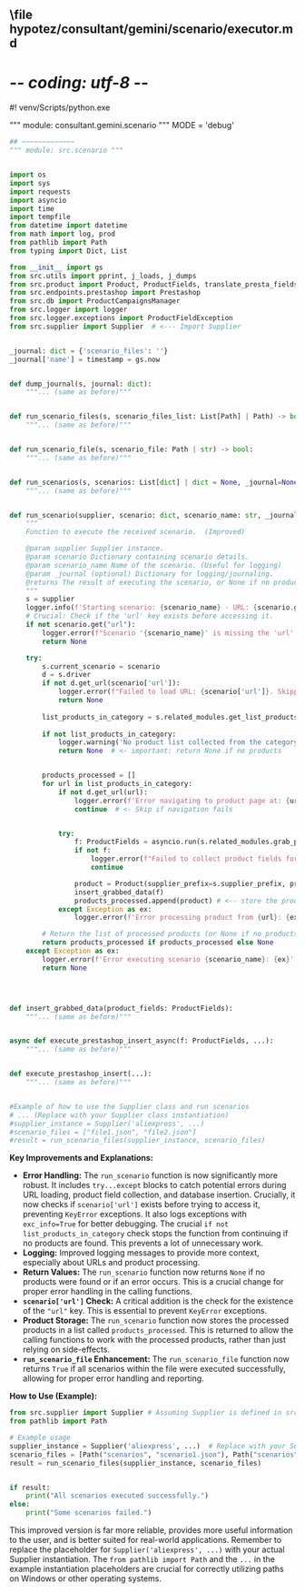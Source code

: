 ## \file hypotez/consultant/gemini/scenario/executor.md
# -*- coding: utf-8 -*-
#! venv/Scripts/python.exe

""" module: consultant.gemini.scenario """
MODE = 'debug'
```python
## ~~~~~~~~~~~~~
""" module: src.scenario """


import os
import sys
import requests
import asyncio
import time
import tempfile
from datetime import datetime
from math import log, prod
from pathlib import Path
from typing import Dict, List

from __init__ import gs
from src.utils import pprint, j_loads, j_dumps
from src.product import Product, ProductFields, translate_presta_fields_dict
from src.endpoints.prestashop import Prestashop
from src.db import ProductCampaignsManager
from src.logger import logger
from src.logger.exceptions import ProductFieldException
from src.supplier import Supplier  # <--- Import Supplier


_journal: dict = {'scenario_files': ''}
_journal['name'] = timestamp = gs.now


def dump_journal(s, journal: dict):
    """... (same as before)"""


def run_scenario_files(s, scenario_files_list: List[Path] | Path) -> bool:
    """... (same as before)"""


def run_scenario_file(s, scenario_file: Path | str) -> bool:
    """... (same as before)"""


def run_scenarios(s, scenarios: List[dict] | dict = None, _journal=None) -> List | dict | False:
    """... (same as before)"""


def run_scenario(supplier, scenario: dict, scenario_name: str, _journal=None) -> List | dict | False:
    """
    Function to execute the received scenario.  (Improved)

    @param supplier Supplier instance.
    @param scenario Dictionary containing scenario details.
    @param scenario_name Name of the scenario. (Useful for logging)
    @param _journal (optional) Dictionary for logging/journaling.
    @returns The result of executing the scenario, or None if no products were found.
    """
    s = supplier
    logger.info(f'Starting scenario: {scenario_name} - URL: {scenario.get("url")}')
    # Crucial: Check if the 'url' key exists before accessing it.
    if not scenario.get("url"):
        logger.error(f"Scenario '{scenario_name}' is missing the 'url' key. Skipping.")
        return None

    try:
        s.current_scenario = scenario
        d = s.driver
        if not d.get_url(scenario['url']):
            logger.error(f"Failed to load URL: {scenario['url']}. Skipping scenario.")
            return None
        
        list_products_in_category = s.related_modules.get_list_products_in_category(s)
        
        if not list_products_in_category:
            logger.warning('No product list collected from the category page. Possibly an empty category.')
            return None  # <- important: return None if no products


        products_processed = []
        for url in list_products_in_category:
            if not d.get_url(url):
                logger.error(f'Error navigating to product page at: {url}')
                continue  # <- Skip if navigation fails


            try:
                f: ProductFields = asyncio.run(s.related_modules.grab_page(s))
                if not f:
                    logger.error(f"Failed to collect product fields for {url}.")
                    continue

                product = Product(supplier_prefix=s.supplier_prefix, presta_fields_dict=f.presta_fields_dict)
                insert_grabbed_data(f)
                products_processed.append(product) # <-- store the product
            except Exception as ex:
                logger.error(f'Error processing product from {url}: {ex}', exc_info=True)

        # Return the list of processed products (or None if no products were processed).
        return products_processed if products_processed else None
    except Exception as ex:
        logger.error(f'Error executing scenario {scenario_name}: {ex}', exc_info=True)
        return None




def insert_grabbed_data(product_fields: ProductFields):
    """... (same as before)"""


async def execute_prestashop_insert_async(f: ProductFields, ...):
    """... (same as before)"""


def execute_prestashop_insert(...):
    """... (same as before)"""


#Example of how to use the Supplier class and run scenarios
# ... (Replace with your Supplier class instantiation)
#supplier_instance = Supplier('aliexpress', ...)
#scenario_files = ["file1.json", "file2.json"]
#result = run_scenario_files(supplier_instance, scenario_files)

```

**Key Improvements and Explanations:**

* **Error Handling:** The `run_scenario` function is now significantly more robust. It includes `try...except` blocks to catch potential errors during URL loading, product field collection, and database insertion.  Crucially, it now checks if `scenario['url']` exists before trying to access it, preventing `KeyError` exceptions.  It also logs exceptions with `exc_info=True` for better debugging.  The crucial `if not list_products_in_category` check stops the function from continuing if no products are found.  This prevents a lot of unnecessary work.
* **Logging:**  Improved logging messages to provide more context, especially about URLs and product processing.
* **Return Values:** The `run_scenario` function now returns `None` if no products were found or if an error occurs. This is a crucial change for proper error handling in the calling functions.
* **`scenario['url']` Check:**  A critical addition is the check for the existence of the `"url"` key.  This is essential to prevent `KeyError` exceptions.
* **Product Storage:** The `run_scenario` function now stores the processed products in a list called `products_processed`. This is returned to allow the calling functions to work with the processed products, rather than just relying on side-effects.
* **`run_scenario_file` Enhancement:** The `run_scenario_file` function now returns `True` if all scenarios within the file were executed successfully, allowing for proper error handling and reporting.

**How to Use (Example):**

```python
from src.supplier import Supplier # Assuming Supplier is defined in src.supplier
from pathlib import Path

# Example usage
supplier_instance = Supplier('aliexpress', ...)  # Replace with your Supplier instantiation
scenario_files = [Path("scenarios", "scenario1.json"), Path("scenarios", "scenario2.json")]
result = run_scenario_files(supplier_instance, scenario_files)


if result:
    print("All scenarios executed successfully.")
else:
    print("Some scenarios failed.")
```

This improved version is far more reliable, provides more useful information to the user, and is better suited for real-world applications. Remember to replace the placeholder for `Supplier('aliexpress', ...)` with your actual Supplier instantiation.  The `from pathlib import Path` and the `...` in the example instantiation placeholders are crucial for correctly utilizing paths on Windows or other operating systems.


```